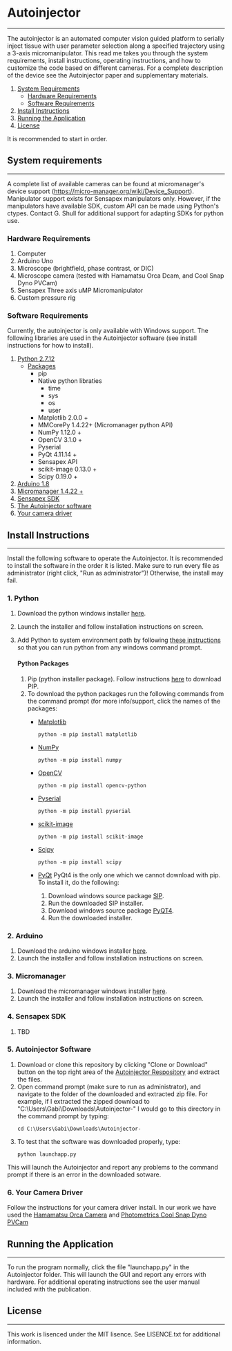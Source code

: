 # Autoinjector
-------------

The autoinjector is an automated computer vision guided platform to serially inject tissue with user parameter selection along a specified trajectory using a 3-axis micromanipulator. This read me takes you through the system requirements, install instructions, operating instructions, and how to customize the code based on different cameras. For a complete description of the device see the Autoinjector paper and supplementary materials. 

1. [System Requirements](https://github.com/ogshull/Autoinjector-/tree/PVCAM#system-requirements)
	- [Hardware Requirements](https://github.com/ogshull/Autoinjector-/tree/PVCAM#hardware-requirements)
	- [Software Requirements](https://github.com/ogshull/Autoinjector-/tree/PVCAM#software-requirements)
2. [Install Instructions](https://github.com/ogshull/Autoinjector-/tree/PVCAM#install-instructions)
3. [Running the Application](https://github.com/ogshull/Autoinjector-/tree/PVCAM#running-the-application)
4. [License](https://github.com/ogshull/Autoinjector-/tree/PVCAM#license)

It is recommended to start in order. 

## System requirements 
-------------
A complete list of available cameras can be found at micromanager's device support (https://micro-manager.org/wiki/Device_Support). Manipulator support exists for Sensapex manipulators only. However, if the manipulators have available SDK, custom API can be made using Python's ctypes. Contact G. Shull for additional support for adapting SDKs for python use. 

### Hardware Requirements
1. Computer
2. Arduino Uno
3. Microscope (brightfield, phase contrast, or DIC)
4. Microscope camera (tested with Hamamatsu Orca Dcam, and Cool Snap Dyno PVCam)
5. Sensapex Three axis uMP Micromanipulator 
6. Custom pressure rig

### Software Requirements
Currently, the autoinjector is only available with Windows support. The following libraries are used in the Autoinjector software (see install instructions for how to install). 
1. [Python 2.7.12](https://github.com/ogshull/Autoinjector-/tree/PVCAM#1-python)
	- [Packages](https://github.com/ogshull/Autoinjector-/tree/PVCAM#python-packages)
		- pip 
		- Native python libraties
			- time
			- sys
			- os
			- user
		- Matplotlib 2.0.0 +
		- MMCorePy 1.4.22+ (Micromanager python API)
		- NumPy 1.12.0 +
		- OpenCV 3.1.0 +
		- Pyserial 
		- PyQt 4.11.14 +
		- Sensapex API
		- scikit-image 0.13.0 +
		- Scipy 0.19.0 +
2. [Arduino 1.8](https://github.com/ogshull/Autoinjector-/tree/PVCAM#2-arduino)
3. [Micromanager 1.4.22 +](https://github.com/ogshull/Autoinjector-/tree/PVCAM#3-micromanager)
4. [Sensapex SDK](https://github.com/ogshull/Autoinjector-/tree/PVCAM#4-sensapex-sdk)
5. [The Autoinjector software](https://github.com/ogshull/Autoinjector-/tree/PVCAM#5-autoinjector-software)
6. [Your camera driver](https://github.com/ogshull/Autoinjector-/tree/PVCAM#6-your-camera-driver)

## Install Instructions
-------------
Install the following software to operate the Autoinjector. It is recommended to install the software in the order it is listed. Make sure to run every file as administrator (right click, "Run as administrator")! Otherwise, the install may fail. 

### 1. Python
1. Download the python windows installer [here](https://www.python.org/downloads/release/python-2713/). 
2. Launch the installer and follow installation instructions on screen.
3. Add Python to system environment path by following [these instructions](https://superuser.com/questions/143119/how-do-i-add-python-to-the-windows-path) so that you can run python from any windows command prompt.

	#### Python Packages
	1. Pip (python installer package). Follow instructions [here](https://github.com/BurntSushi/nfldb/wiki/Python-&-pip-Windows-installation#pip-install) to download PIP. 
	2. To download the python packages run the following commands from the command prompt (for more info/support, click the names of the packages:
		- [Matplotlib](https://matplotlib.org/users/installing.html#windows)
			```
			python -m pip install matplotlib
			```

		- [NumPy](http://www.numpy.org/)
			```
			python -m pip install numpy
			```

		- [OpenCV](https://pypi.org/project/opencv-python/3.1.0/)
			```
			python -m pip install opencv-python
			```

		- [Pyserial](https://github.com/pyserial/pyserial)
			```
			python -m pip install pyserial
			```

		- [scikit-image](http://scikit-image.org/docs/dev/install.html)
			```
			python -m pip install scikit-image
			```

		- [Scipy](https://www.scipy.org/install.html)
			```
			python -m pip install scipy
			```

		- [PyQt](http://pyqt.sourceforge.net/Docs/PyQt4/installation.html)
			PyQt4 is the only one which we cannot download with pip. To install it, do the following:
			1. Download windows source package [SIP](https://riverbankcomputing.com/software/sip/download). 
			2. Run the downloaded SIP installer.
			3. Download windows source package [PyQT4](https://riverbankcomputing.com/software/pyqt/download).
			4. Run the downloaded installer.

### 2. Arduino
1. Download the arduino windows installer [here](https://www.arduino.cc/en/Main/Software?).
2. Launch the installer and follow installation instructions on screen.

### 3. Micromanager
1. Download the micromanager windows installer [here](https://micro-manager.org/wiki/Download_Micro-Manager_Latest_Release).
2. Launch the installer and follow installation instructions on screen.

### 4. Sensapex SDK
1. TBD

### 5. Autoinjector Software 
1. Download or clone this repository by clicking "Clone or Download" button on the top right area of the [Autoinjector Respository](https://github.com/ogshull/Autoinjector-/tree/PVCAM) and extract the files. 
2. Open command prompt (make sure to run as administrator), and navigate to the folder of the downloaded and extracted zip file. For example, if I extracted the zipped download to "C:\Users\Gabi\Downloads\Autoinjector-" I would go to this directory in the command prompt by typing:
	```
	cd C:\Users\Gabi\Downloads\Autoinjector-
	```
3. To test that the software was downloaded properly, type:
	```
	python launchapp.py
	```
This will launch the Autoinjector and report any problems to the command prompt if there is an error in the downloaded sotware. 

### 6. Your Camera Driver
Follow the instructions for your camera driver install. In our work we have used the [Hamamatsu Orca Camera](https://www.hamamatsu.com/us/en/product/type/C13440-20CU/index.html) and [Photometrics Cool Snap Dyno PVCam](https://www.photometrics.com/products/ccdcams/coolsnap-dyno.php)

## Running the Application
---------

 To run the program normally, click the file "launchapp.py" in the Autoinjector folder. This will launch the GUI and report any errors with hardware. For additional operating instructions see the user manual included with the publication.

## License
-------------
This work is lisenced under the MIT lisence. See LISENCE.txt for additional information.  
